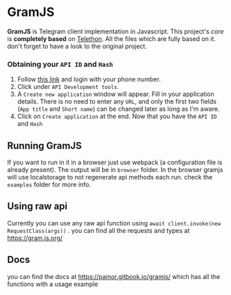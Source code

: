 # GramJS
**GramJS** is Telegram client implementation in Javascript. This project's _core_ is **completely based** on
[Telethon](https://github.com/LonamiWebs/Telethon). All the files which are fully based on it.
don't forget to have a look to the original project.

### Obtaining your `API ID` and `Hash`
1. Follow [this link](https://my.telegram.org) and login with your phone number.
2. Click under `API Development tools`.
3. A `Create new application` window will appear. Fill in your application details.
There is no need to enter any `URL`, and only the first two fields (`App title` and `Short name`)
can be changed later as long as I'm aware.
4. Click on `Create application` at the end. Now that you have the `API ID` and `Hash`

## Running GramJS
If you want to run in it in a browser just use webpack (a configuration file is already present). 
The output will be in `browser` folder.
In the browser gramjs will use localstorage to not regenerate api methods each run.
check the `examples` folder for more info.


## Using raw api
Currently you can use any raw api function using `await client.invoke(new RequestClass(args))` .
you can find all the requests and types at https://gram.js.org/

## Docs

you can find the docs at https://painor.gitbook.io/gramjs/ which has all the functions with a usage example
